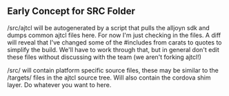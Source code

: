 Early Concept for SRC Folder
----------------------------

/src/ajtcl 
will be autogenerated by a script that pulls the alljoyn sdk and dumps common ajtcl files here.
For now I'm just checking in the files.  A diff will reveal that I've changed some of the #includes from carats to quotes to simplify the build.  We'll have to work through that, but in general don't edit these files without discussing with the team (we aren't forking ajtcl!)

/src/<platform> 
will contain platform specific source files, these may be similar to the /targets/ files in the ajtcl source tree.  Will also contain the cordova shim layer.  Do whatever you want to here.